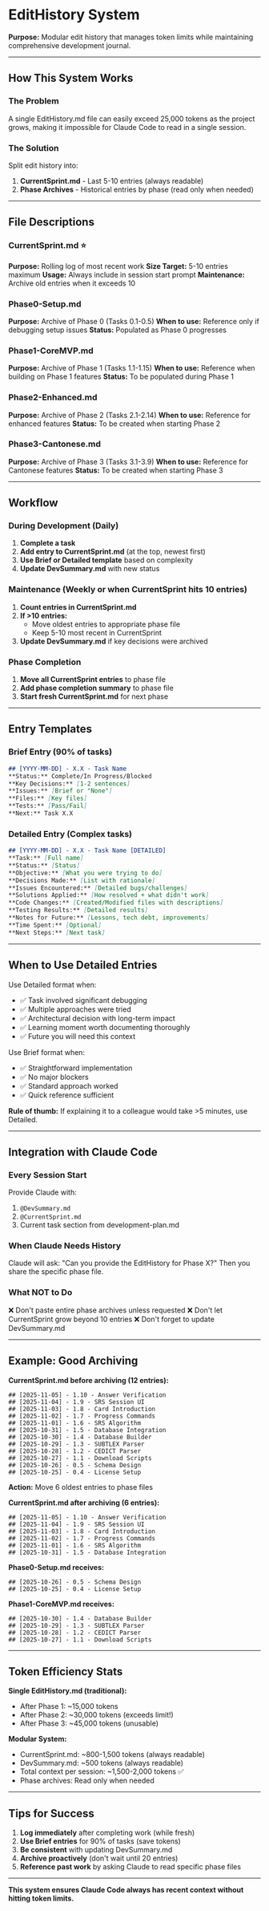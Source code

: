 # EditHistory System

**Purpose:** Modular edit history that manages token limits while maintaining comprehensive development journal.

---

## How This System Works

### The Problem
A single EditHistory.md file can easily exceed 25,000 tokens as the project grows, making it impossible for Claude Code to read in a single session.

### The Solution
Split edit history into:
1. **CurrentSprint.md** - Last 5-10 entries (always readable)
2. **Phase Archives** - Historical entries by phase (read only when needed)

---

## File Descriptions

### CurrentSprint.md ⭐
**Purpose:** Rolling log of most recent work
**Size Target:** 5-10 entries maximum
**Usage:** Always include in session start prompt
**Maintenance:** Archive old entries when it exceeds 10

### Phase0-Setup.md
**Purpose:** Archive of Phase 0 (Tasks 0.1-0.5)
**When to use:** Reference only if debugging setup issues
**Status:** Populated as Phase 0 progresses

### Phase1-CoreMVP.md
**Purpose:** Archive of Phase 1 (Tasks 1.1-1.15)
**When to use:** Reference when building on Phase 1 features
**Status:** To be populated during Phase 1

### Phase2-Enhanced.md
**Purpose:** Archive of Phase 2 (Tasks 2.1-2.14)
**When to use:** Reference for enhanced features
**Status:** To be created when starting Phase 2

### Phase3-Cantonese.md
**Purpose:** Archive of Phase 3 (Tasks 3.1-3.9)
**When to use:** Reference for Cantonese features
**Status:** To be created when starting Phase 3

---

## Workflow

### During Development (Daily)

1. **Complete a task**
2. **Add entry to CurrentSprint.md** (at the top, newest first)
3. **Use Brief or Detailed template** based on complexity
4. **Update DevSummary.md** with new status

### Maintenance (Weekly or when CurrentSprint hits 10 entries)

1. **Count entries in CurrentSprint.md**
2. **If >10 entries:**
   - Move oldest entries to appropriate phase file
   - Keep 5-10 most recent in CurrentSprint
3. **Update DevSummary.md** if key decisions were archived

### Phase Completion

1. **Move all CurrentSprint entries** to phase file
2. **Add phase completion summary** to phase file
3. **Start fresh CurrentSprint.md** for next phase

---

## Entry Templates

### Brief Entry (90% of tasks)
```markdown
## [YYYY-MM-DD] - X.X - Task Name
**Status:** Complete/In Progress/Blocked
**Key Decisions:** [1-2 sentences]
**Issues:** [Brief or "None"]
**Files:** [Key files]
**Tests:** [Pass/Fail]
**Next:** Task X.X
```

### Detailed Entry (Complex tasks)
```markdown
## [YYYY-MM-DD] - X.X - Task Name [DETAILED]
**Task:** [Full name]
**Status:** [Status]
**Objective:** [What you were trying to do]
**Decisions Made:** [List with rationale]
**Issues Encountered:** [Detailed bugs/challenges]
**Solutions Applied:** [How resolved + what didn't work]
**Code Changes:** [Created/Modified files with descriptions]
**Testing Results:** [Detailed results]
**Notes for Future:** [Lessons, tech debt, improvements]
**Time Spent:** [Optional]
**Next Steps:** [Next task]
```

---

## When to Use Detailed Entries

Use Detailed format when:
- ✅ Task involved significant debugging
- ✅ Multiple approaches were tried
- ✅ Architectural decision with long-term impact
- ✅ Learning moment worth documenting thoroughly
- ✅ Future you will need this context

Use Brief format when:
- ✅ Straightforward implementation
- ✅ No major blockers
- ✅ Standard approach worked
- ✅ Quick reference sufficient

**Rule of thumb:** If explaining it to a colleague would take >5 minutes, use Detailed.

---

## Integration with Claude Code

### Every Session Start
Provide Claude with:
1. `@DevSummary.md`
2. `@CurrentSprint.md`
3. Current task section from development-plan.md

### When Claude Needs History
Claude will ask: "Can you provide the EditHistory for Phase X?"
Then you share the specific phase file.

### What NOT to Do
❌ Don't paste entire phase archives unless requested
❌ Don't let CurrentSprint grow beyond 10 entries
❌ Don't forget to update DevSummary.md

---

## Example: Good Archiving

**CurrentSprint.md before archiving (12 entries):**
```
## [2025-11-05] - 1.10 - Answer Verification
## [2025-11-04] - 1.9 - SRS Session UI
## [2025-11-03] - 1.8 - Card Introduction
## [2025-11-02] - 1.7 - Progress Commands
## [2025-11-01] - 1.6 - SRS Algorithm
## [2025-10-31] - 1.5 - Database Integration
## [2025-10-30] - 1.4 - Database Builder
## [2025-10-29] - 1.3 - SUBTLEX Parser
## [2025-10-28] - 1.2 - CEDICT Parser
## [2025-10-27] - 1.1 - Download Scripts
## [2025-10-26] - 0.5 - Schema Design
## [2025-10-25] - 0.4 - License Setup
```

**Action:** Move 6 oldest entries to phase files

**CurrentSprint.md after archiving (6 entries):**
```
## [2025-11-05] - 1.10 - Answer Verification
## [2025-11-04] - 1.9 - SRS Session UI
## [2025-11-03] - 1.8 - Card Introduction
## [2025-11-02] - 1.7 - Progress Commands
## [2025-11-01] - 1.6 - SRS Algorithm
## [2025-10-31] - 1.5 - Database Integration
```

**Phase0-Setup.md receives:**
```
## [2025-10-26] - 0.5 - Schema Design
## [2025-10-25] - 0.4 - License Setup
```

**Phase1-CoreMVP.md receives:**
```
## [2025-10-30] - 1.4 - Database Builder
## [2025-10-29] - 1.3 - SUBTLEX Parser
## [2025-10-28] - 1.2 - CEDICT Parser
## [2025-10-27] - 1.1 - Download Scripts
```

---

## Token Efficiency Stats

**Single EditHistory.md (traditional):**
- After Phase 1: ~15,000 tokens
- After Phase 2: ~30,000 tokens (exceeds limit!)
- After Phase 3: ~45,000 tokens (unusable)

**Modular System:**
- CurrentSprint.md: ~800-1,500 tokens (always readable)
- DevSummary.md: ~500 tokens (always readable)
- Total context per session: ~1,500-2,000 tokens ✅
- Phase archives: Read only when needed

---

## Tips for Success

1. **Log immediately** after completing work (while fresh)
2. **Use Brief entries** for 90% of tasks (save tokens)
3. **Be consistent** with updating DevSummary.md
4. **Archive proactively** (don't wait until 20 entries)
5. **Reference past work** by asking Claude to read specific phase files

---

**This system ensures Claude Code always has recent context without hitting token limits.**

